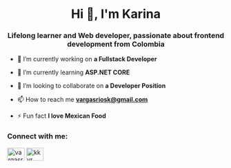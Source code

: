 <h1 align="center">Hi 👋, I'm Karina</h1>
<h3 align="center">Lifelong learner and Web developer, passionate about frontend development from Colombia</h3>

- 🔭 I’m currently working on **a Fullstack Developer**

- 🌱 I’m currently learning **ASP.NET CORE**

- 👯 I’m looking to collaborate on **a Developer Position**

- 📫 How to reach me **vargasriosk@gmail.com**

- ⚡ Fun fact **I love Mexican Food**

<h3 align="left">Connect with me:</h3>
<p align="left">
<a href="https://twitter.com/vargasriosk" target="blank"><img align="center" src="https://raw.githubusercontent.com/rahuldkjain/github-profile-readme-generator/master/src/images/icons/Social/twitter.svg" alt="vargasriosk" height="30" width="40" /></a>
<a href="https://linkedin.com/in/kkvr" target="blank"><img align="center" src="https://raw.githubusercontent.com/rahuldkjain/github-profile-readme-generator/master/src/images/icons/Social/linked-in-alt.svg" alt="kkvr" height="30" width="40" /></a>
</p>


